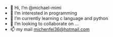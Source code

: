 - 👋 Hi, I’m @michael-mimi
- 👀 I’m interested in programming
- 🌱 I’m currently learning c language and python
- 💞️ I’m looking to collaborate on ...
- 📫 my mail michenfei36@hotmail.com

<!---
michael-mimi/michael-mimi is a ✨ special ✨ repository because its `README.md` (this file) appears on your GitHub profile.
You can click the Preview link to take a look at your changes.
--->
